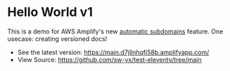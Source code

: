 # Hello World v1

This is a demo for AWS Amplify's new [automatic subdomains](https://aws.amazon.com/blogs/mobile/automatically-create-and-delete-custom-sub-domains-for-your-branch-deployments-with-amplify-console/) feature. One usecase: creating versioned docs!

- See the latest version: <https://main.d7jllnhqfi58b.amplifyapp.com/>
- View Source: <a href="https://github.com/sw-yx/test-eleventy/tree/main">https://github.com/sw-yx/test-eleventy/tree/main</a>
